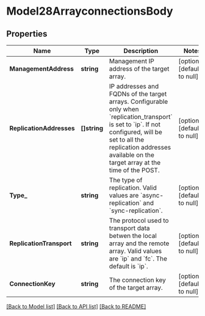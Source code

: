 # Model28ArrayconnectionsBody

## Properties
Name | Type | Description | Notes
------------ | ------------- | ------------- | -------------
**ManagementAddress** | **string** | Management IP address of the target array. | [optional] [default to null]
**ReplicationAddresses** | **[]string** | IP addresses and FQDNs of the target arrays. Configurable only when &#x60;replication_transport&#x60; is set to &#x60;ip&#x60;. If not configured, will be set to all the replication addresses available on the target array at the time of the POST. | [optional] [default to null]
**Type_** | **string** | The type of replication. Valid values are &#x60;async-replication&#x60; and &#x60;sync-replication&#x60;. | [optional] [default to null]
**ReplicationTransport** | **string** | The protocol used to transport data betwen the local array and the remote array. Valid values are &#x60;ip&#x60; and &#x60;fc&#x60;. The default is &#x60;ip&#x60;. | [optional] [default to null]
**ConnectionKey** | **string** | The connection key of the target array. | [optional] [default to null]

[[Back to Model list]](../README.md#documentation-for-models) [[Back to API list]](../README.md#documentation-for-api-endpoints) [[Back to README]](../README.md)

